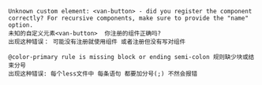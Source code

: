 
    Unknown custom element: <van-button> - did you register the component correctly? For recursive components, make sure to provide the "name" option.
    未知的自定义元素<van-button>  你注册的组件正确吗? 
    出现这种错误： 可能没有注册就使用组件 或者注册但没有写对组件

    @color-primary rule is missing block or ending semi-colon 规则缺少块或结束分号
    出现这种错误: 每个less文件中 每条语句 都要加分号(;) 不然会报错